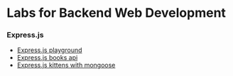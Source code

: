 # Labs for Backend Web Development

### Express.js

- [Express.js playground](https://github.com/thoughtworks-jumpstart/express-playground)
- [Express.js books api](https://github.com/thoughtworks-jumpstart/express-books-api)
- [Express.js kittens with mongoose](https://github.com/thoughtworks-jumpstart/express-kittens)
